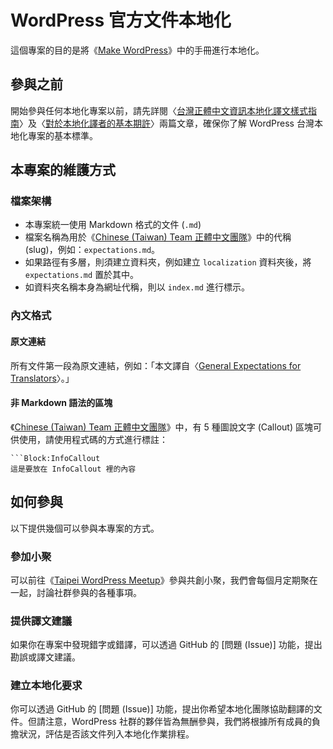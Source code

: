 # WordPress 官方文件本地化
這個專案的目的是將《[Make WordPress](https://make.wordpress.org/handbook/)》中的手冊進行本地化。

## 參與之前
開始參與任何本地化專案以前，請先詳閱〈[台灣正體中文資訊本地化譯文樣式指南](https://tw.wordpress.org/team/handbook/localization/zh-tw-localization-style-guide/)〉及〈[對於本地化譯者的基本期許](https://tw.wordpress.org/team/handbook/localization/expectations/)〉兩篇文章，確保你了解 WordPress 台灣本地化專案的基本標準。

## 本專案的維護方式

### 檔案架構
* 本專案統一使用 Markdown 格式的文件 (`.md`)
* 檔案名稱為用於《[Chinese (Taiwan) Team 正體中文團隊](https://tw.wordpress.org/team/handbook/)》中的代稱 (slug)，例如：`expectations.md`。
* 如果路徑有多層，則須建立資料夾，例如建立 `localization` 資料夾後，將 `expectations.md` 置於其中。
* 如資料夾名稱本身為網址代稱，則以 `index.md` 進行標示。

### 內文格式

#### 原文連結
所有文件第一段為原文連結，例如：「本文譯自〈[General Expectations for Translators](https://make.wordpress.org/polyglots/handbook/translating/expectations/)〉。」

#### 非 Markdown 語法的區塊
《[Chinese (Taiwan) Team 正體中文團隊](https://tw.wordpress.org/team/)》中，有 5 種圖說文字 (Callout) 區塊可供使用，請使用程式碼的方式進行標註：
```
```Block:InfoCallout
這是要放在 InfoCallout 裡的內容
```


## 如何參與
以下提供幾個可以參與本專案的方式。

### 參加小聚
可以前往《[Taipei WordPress Meetup](https://www.meetup.com/Taipei-WordPress/)》參與共創小聚，我們會每個月定期聚在一起，討論社群參與的各種事項。

### 提供譯文建議
如果你在專案中發現錯字或錯譯，可以透過 GitHub 的 \[問題 (Issue)\] 功能，提出勘誤或譯文建議。

### 建立本地化要求
你可以透過 GitHub 的 \[問題 (Issue)\] 功能，提出你希望本地化團隊協助翻譯的文件。但請注意，WordPress 社群的夥伴皆為無酬參與，我們將根據所有成員的負擔狀況，評估是否該文件列入本地化作業排程。
